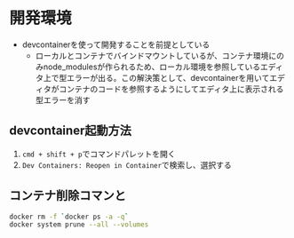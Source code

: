 # 開発環境
- devcontainerを使って開発することを前提としている
	- ローカルとコンテナでバインドマウントしているが、コンテナ環境にのみnode_modulesが作られるため、ローカル環境を参照しているエディタ上で型エラーが出る。この解決策として、devcontainerを用いてエディタがコンテナのコードを参照するようにしてエディタ上に表示される型エラーを消す

## devcontainer起動方法
1. `cmd + shift + p`でコマンドパレットを開く
2. `Dev Containers: Reopen in Container`で検索し、選択する

## コンテナ削除コマンと
```sh
docker rm -f `docker ps -a -q`
docker system prune --all --volumes
```
